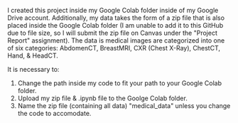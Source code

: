 I created this project inside my Google Colab folder inside of my Google Drive account. Additionally, my data takes the form of a zip file
that is also placed inside the Google Colab folder (I am unable to add it to this GitHub due to file size, so I will submit the zip file
on Canvas under the "Project Report" assignment). The data is medical images are categorized into one of six categories: AbdomenCT, 
BreastMRI, CXR (Chest X-Ray), ChestCT, Hand, & HeadCT.

It is necessary to:
  1. Change the path inside my code to fit your path to your Google Colab folder.
  2. Upload my zip file & .ipynb file to the Goolge Colab folder.
  3. Name the zip file (containing all data) "medical_data" unless you change the code to accomodate.
